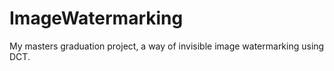 # ImageWatermarking

My masters graduation project, a way of invisible image watermarking using DCT.
